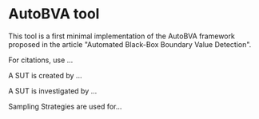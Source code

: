 AutoBVA tool
============

This tool is a first minimal implementation of the AutoBVA framework proposed in the article "Automated Black-Box Boundary Value Detection".

For citations, use ...

A SUT is created by ...

A SUT is investigated by ...

Sampling Strategies are used for...
